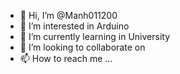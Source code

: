 - 👋 Hi, I’m @Manh011200
- 👀 I’m interested in Arduino
- 🌱 I’m currently learning in University
- 💞️ I’m looking to collaborate on 
- 📫 How to reach me ...

<!---
Manh011200/Manh011200 is a ✨ special ✨ repository because its `README.md` (this file) appears on your GitHub profile.
You can click the Preview link to take a look at your changes.
--->
